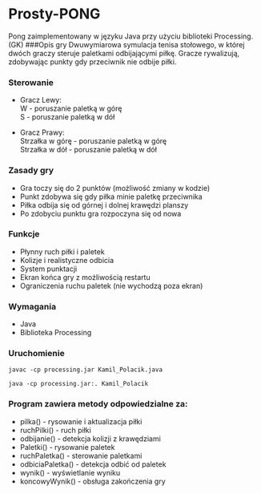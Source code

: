 # Prosty-PONG
Pong zaimplementowany w języku Java przy użyciu biblioteki Processing. (GK)
###Opis gry
Dwuwymiarowa symulacja tenisa stołowego, w której dwóch graczy steruje paletkami odbijającymi piłkę. Gracze rywalizują, zdobywając punkty gdy przeciwnik nie odbije piłki.

### Sterowanie
- Gracz Lewy:\
W - poruszanie paletką w górę\
S - poruszanie paletką w dół

- Gracz Prawy:\
Strzałka w górę - poruszanie paletką w górę\
Strzałka w dół - poruszanie paletką w dół

### Zasady gry
- Gra toczy się do 2 punktów (możliwość zmiany w kodzie)
- Punkt zdobywa się gdy piłka minie paletkę przeciwnika
- Piłka odbija się od górnej i dolnej krawędzi planszy
- Po zdobyciu punktu gra rozpoczyna się od nowa

### Funkcje
- Płynny ruch piłki i paletek
- Kolizje i realistyczne odbicia
- System punktacji
- Ekran końca gry z możliwością restartu
- Ograniczenia ruchu paletek (nie wychodzą poza ekran)

### Wymagania
- Java
- Biblioteka Processing

### Uruchomienie
` javac -cp processing.jar Kamil_Polacik.java `

` java -cp processing.jar:. Kamil_Polacik `


### Program zawiera metody odpowiedzialne za:
- pilka() - rysowanie i aktualizacja piłki
- ruchPilki() - ruch piłki
- odbijanie() - detekcja kolizji z krawędziami
- Paletki() - rysowanie paletek
- ruchPaletka() - sterowanie paletkami
- odbiciaPaletka() - detekcja odbić od paletek
- wynik() - wyświetlanie wyniku
- koncowyWynik() - obsługa zakończenia gry

